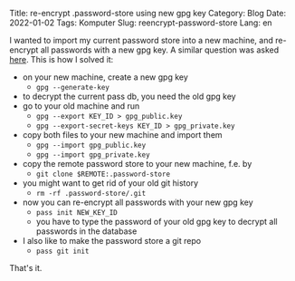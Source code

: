 Title: re-encrypt .password-store using new gpg key
Category: Blog
Date: 2022-01-02
Tags: Komputer
Slug: reencrypt-password-store
Lang: en

I wanted to import my current password store into a new machine, and re-encrypt all passwords with a new gpg key. A
similar question was asked
[here](https://superuser.com/questions/1238892/how-to-re-encrypt-password-store-using-new-gpg-key). This is how I solved
it:

- on your new machine, create a new gpg key
    - `gpg --generate-key`
- to decrypt the current pass db, you need the old gpg key
- go to your old machine and run
    - `gpg --export KEY_ID > gpg_public.key`
    - `gpg --export-secret-keys KEY_ID > gpg_private.key`
- copy both files to your new machine and import them
    - `gpg --import gpg_public.key`
    - `gpg --import gpg_private.key`
- copy the remote password store to your new machine, f.e. by
    - `git clone $REMOTE:.password-store`
- you might want to get rid of your old git history
    - `rm -rf .password-store/.git`
- now you can re-encrypt all passwords with your new gpg key
    - `pass init NEW_KEY_ID`
    - you have to type the password of your old gpg key to decrypt all passwords in the database
- I also like to make the password store a git repo
    - `pass git init`

That's it.

